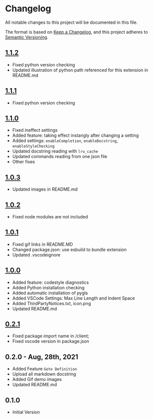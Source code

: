 # Changelog

All notable changes to this project will be documented in this file.

The format is based on [Keep a Changelog][keepachangelog],
and this project adheres to [Semantic Versioning][semver].

## [1.1.2]

- Fixed python version checking
- Updated illustration of python path referenced for this extension in README.md

## [1.1.1]

- Fixed python version checking

## [1.1.0]

- Fixed ineffect settings
- Added feature: taking effect instangly after changing a setting
- Added settings: `enableCompletion`, `enableDocstring`, `enableStyleChecking`
- Updated docstring reading with `lru_cache`
- Updated commands reading from one json file
- Other fixes

## [1.0.3]

- Updated images in README.md

## [1.0.2]

- Fixed node modules are not included

## [1.0.1]

- Fixed gif links in README.MD
- Changed package.json: use esbuild to bundle extension
- Updated .vscodeignore

## [1.0.0]

- Added feature: codestyle diagnostics
- Added Python installation checking
- Added automatic installation of pygls
- Added VSCode Settings: Max Line Length and Indent Space
- Added ThirdPartyNotices.txt, icon.png
- Updated README.md

## [0.2.1]

- Fixed package import name in /client;
- Fixed vscode version in package.json

## 0.2.0 - Aug, 28th, 2021

- Added Feature `Goto Definition`
- Upload all markdown docstring
- Added Gif demo images
- Updated README.md

## 0.1.0

- Initial Version

[keepachangelog]: https://keepachangelog.com/en/1.0.0/
[semver]: https://semver.org/spec/v2.0.0.html

[1.1.2]: https://github.com/HankBO/stata-language-server/compare/v1.1.1...v1.1.2
[1.1.1]: https://github.com/HankBO/stata-language-server/compare/v1.1.0...v1.1.1
[1.1.0]: https://github.com/HankBO/stata-language-server/compare/v1.0.3...v1.1.0
[1.0.3]: https://github.com/HankBO/stata-language-server/compare/v1.0.2...v1.0.3
[1.0.2]: https://github.com/HankBO/stata-language-server/compare/v1.0.1...v1.0.2
[1.0.1]: https://github.com/HankBO/stata-language-server/compare/v1.0.0...v1.0.1
[1.0.0]: https://github.com/HankBO/stata-language-server/compare/v0.2.1...v1.0.0
[0.2.1]: https://github.com/HankBO/stata-language-server/compare/v0.2.0...v0.2.1
